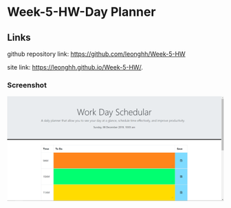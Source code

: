 # Week-5-HW-Day Planner

## Links

github repository link: https://github.com/leonghh/Week-5-HW

site link: https://leonghh.github.io/Week-5-HW/.

### Screenshot

![Screenshot](./assets/IMG/Capture.PNG)